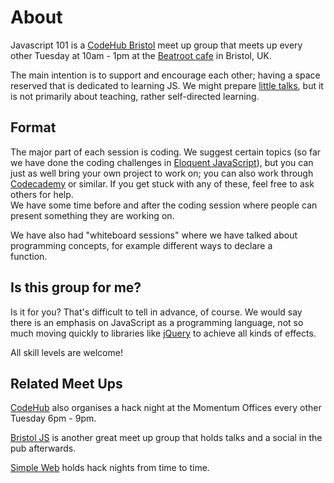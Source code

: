 # About

Javascript 101 is a [CodeHub Bristol](https://www.meetup.com/CodeHub-Bristol/) meet up group that meets up every other Tuesday at 10am - 1pm at the [Beatroot cafe](http://www.beatrootcafe.com/) in Bristol, UK.

The main intention is to support and encourage each other; having a space reserved that is dedicated to learning JS. We might prepare [little talks](https://javascript101.gitbooks.io/guide/content/presentations.html), but it is not primarily about teaching, rather self-directed learning.

## Format

The major part of each session is coding. We suggest certain topics \(so far we have done the coding challenges in [Eloquent JavaScript](http://eloquentjavascript.net/)\), but you can just as well bring your own project to work on; you can also work through [Codecademy](https://www.codecademy.com/) or similar. If you get stuck with any of these, feel free to ask others for help.  
We have some time before and after the coding session where people can present something they are working on.

We have also had "whiteboard sessions" where we have talked about  
programming concepts, for example different ways to declare a  
function.

## Is this group for me?

Is it for you? That's difficult to tell in advance, of course. We would say there is an emphasis on JavaScript as a programming language, not so much moving quickly to libraries like [jQuery](https://jquery.com/) to achieve all kinds of effects.

All skill levels are welcome!

## Related Meet Ups

[CodeHub](https://www.meetup.com/CodeHub-Bristol/) also organises a hack night at the Momentum Offices every other Tuesday 6pm - 9pm.

[Bristol JS](https://www.meetup.com/BristolJS/) is another great meet up group that holds talks and a social in the pub afterwards.

[Simple Web](https://www.meetup.com/simpleweb/) holds hack nights from time to time.

